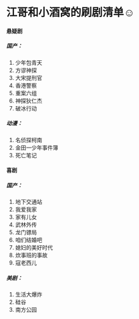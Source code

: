 # 江哥和小酒窝的刷剧清单☺
#### 悬疑剧

##### 国产：

1. 少年包青天
2. 方谬神探
3. 大宋提刑官
4. 香港警察
5. 重案六组
6. 神探狄仁杰
7. 破冰行动

##### 动漫：

1. 名侦探柯南
2. 金田一少年事件簿
3. 死亡笔记

#### 喜剧

##### 国产：

1. 地下交通站
2. 我爱我家
3. 家有儿女
4. 武林外传
5. 龙门镖局
6. 咱们结婚吧
7. 媳妇的美好时代
8. 炊事班的事故
9. 寇老西儿

##### 美剧：

1. 生活大爆炸
2. 硅谷
3. 南方公园